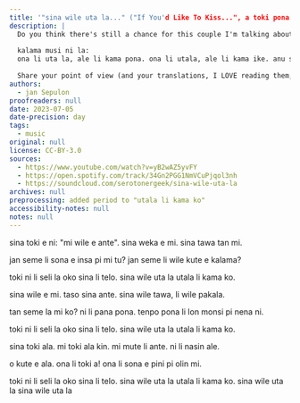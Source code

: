 ```yaml
---
title: '"sina wile uta la..." ("If You'd Like To Kiss...", a toki pona original synthwave song)'
description: |
  Do you think there's still a chance for this couple I'm talking about?
  
  kalama musi ni la:
  ona li uta la, ale li kama pona. ona li utala, ale li kama ike. anu seme?
  
  Share your point of view (and your translations, I LOVE reading them, even (especially) when they differ from what I originally meant to say!) Don't be shy...
authors:
  - jan Sepulon
proofreaders: null
date: 2023-07-05
date-precision: day
tags:
  - music
original: null
license: CC-BY-3.0
sources:
  - https://www.youtube.com/watch?v=yB2wAZ5yvFY
  - https://open.spotify.com/track/34Gn2PGG1NmVCuPjqol3nh
  - https://soundcloud.com/serotonergeek/sina-wile-uta-la
archives: null
preprocessing: added period to "utala li kama ko"
accessibility-notes: null
notes: null
---
```


sina toki e ni:
"mi wile e ante".
sina weka e mi.
sina tawa tan mi.

jan seme li sona
e insa pi mi tu?
jan seme li wile
kute e kalama?

toki ni li seli la
oko sina li telo.
sina wile uta la
utala li kama ko.

sina wile e mi.
taso sina ante.
sina wile tawa,
li wile pakala.

tan seme la mi ko?
ni li pana pona.
tenpo pona li lon
monsi pi nena ni.

toki ni li seli la
oko sina li telo.
sina wile uta la
utala li kama ko.

sina toki ala.
mi toki ala kin.
mi mute li ante.
ni li nasin ale.

o kute e ala.
ona li toki a!
ona li sona e
pini pi olin mi.

toki ni li seli la
oko sina li telo.
sina wile uta la
utala li kama ko.
sina wile uta la
sina wile uta la

